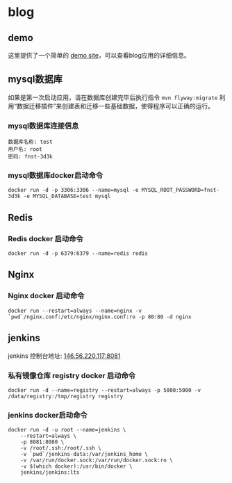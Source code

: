 # blog

## demo
这里提供了一个简单的 [demo site](http://146.56.220.117)，可以查看blog应用的详细信息。

## mysql数据库
如果是第一次启动应用，请在数据库创建完毕后执行指令 `mvn flyway:migrate` 利用“数据迁移插件”来创建表和迁移一些基础数据，使得程序可以正确的运行。  

### mysql数据库连接信息
```
数据库名称: test
用户名: root
密码: fnst-3d3k
```

### mysql数据库docker启动命令
```
docker run -d -p 3306:3306 --name=mysql -e MYSQL_ROOT_PASSWORD=fnst-3d3k -e MYSQL_DATABASE=test mysql
```

## Redis
### Redis docker 启动命令
```
docker run -d -p 6379:6379 --name=redis redis
```

## Nginx
### Nginx docker 启动命令
```
docker run --restart=always --name=nginx -v `pwd`/nginx.conf:/etc/nginx/nginx.conf:ro -p 80:80 -d nginx 
```

## jenkins 

jenkins 控制台地址: [146.56.220.117:8081](http://146.56.220.117:8081)  

### 私有镜像仓库 registry docker 启动命令
```
docker run -d --name=registry --restart=always -p 5000:5000 -v /data/registry:/tmp/registry registry
```

### jenkins docker启动命令
```
docker run -d -u root --name=jenkins \
	--restart=always \
	-p 8081:8080 \
	-v /root/.ssh:/root/.ssh \
	-v `pwd`/jenkins-data:/var/jenkins_home \
	-v /var/run/docker.sock:/var/run/docker.sock:ro \
	-v $(which docker):/usr/bin/docker \
	jenkins/jenkins:lts
```
